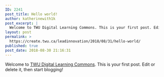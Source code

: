 ```yaml
---
ID: 2241
post_title: Hello world!
author: katherinewith1k
post_excerpt: |
  Welcome to TWU Digital Learning Commons. This is your first post. Edit or delete it, then start blogging!
layout: post
permalink: >
  https://create.twu.ca/leadinnovation/2018/08/31/hello-world/
published: true
post_date: 2018-08-30 21:16:31
---
```

Welcome to <a href="https://create.twu.ca/">TWU Digital Learning Commons</a>. This is your first post. Edit or delete it, then start blogging!